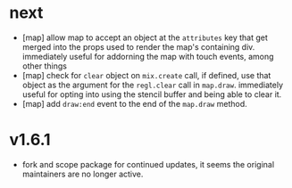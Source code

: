 # next

- [map] allow map to accept an object at the `attributes` key that get merged into the props used to render the map's containing div. immediately useful for addorning the map with touch events, among other things
- [map] check for `clear` object on `mix.create` call, if defined, use that object as the argument for the `regl.clear` call in `map.draw`. immediately useful for opting into using the stencil buffer and being able to clear it.
- [map] add `draw:end` event to the end of the `map.draw` method.


# v1.6.1

- fork and scope package for continued updates, it seems the original maintainers are no longer active.
